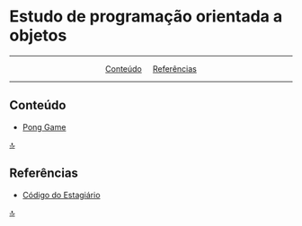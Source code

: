 # Estudo de programação orientada a objetos

---

<p align="center">
<a href="#conteúdo">Conteúdo</a>&nbsp;&nbsp;&nbsp;&nbsp;
<a href="#referências">Referências</a>
</p>

---

## Conteúdo

* [Pong Game](pong.py)


[🔝](#estudo-de-programao-orientada-a-objetos)

## Referências

* [Código do Estagiário](https://www.youtube.com/watch?v=cTeR3ATHpZo)


[🔝](#estudo-de-programao-orientada-a-objetos)